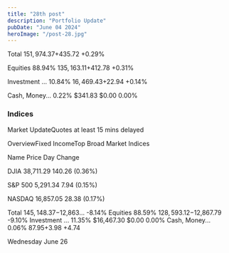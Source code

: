 ```yaml
---
title: "28th post"
description: "Portfolio Update"
pubDate: "June 04 2024"
heroImage: "/post-28.jpg"
---
```


Total
$151,974.37
+$435.72 +0.29%

Equities
88.94%
$135,163.11
+$412.78 +0.31%

Investment ...
10.84%
$16,469.43
+$22.94 +0.14%

Cash, Money...
0.22%
$341.83
$0.00 0.00%

<h3>Indices</h3>

Market UpdateQuotes at least 15 mins delayed

OverviewFixed IncomeTop Broad Market Indices

Name	Price	Day Change

DJIA	38,711.29	 140.26 (0.36%)

S&P 500	5,291.34	 7.94 (0.15%)

NASDAQ	16,857.05	 28.38 (0.17%)


Total
$145,148.37
-$12,863... -8.14%
Equities
88.59%
$128,593.12
-$12,867.79 -9.10%
Investment ...
11.35%
$16,467.30
$0.00 0.00%
Cash, Money...
0.06%
$87.95
+$3.98 +4.74<p>Wednesday June 26</p>

